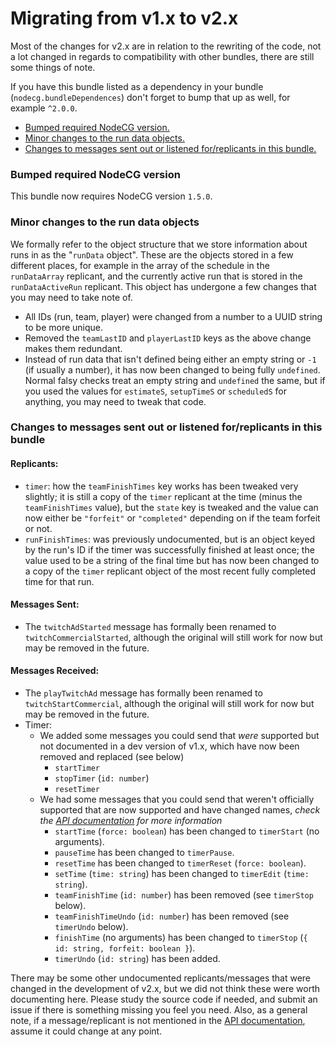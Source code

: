 # Migrating from v1.x to v2.x

Most of the changes for v2.x are in relation to the rewriting of the code, not a lot changed in regards to compatibility with other bundles, there are still some things of note.

If you have this bundle listed as a dependency in your bundle (`nodecg.bundleDependences`) don't forget to bump that up as well, for example `^2.0.0`.

- [Bumped required NodeCG version.](#nodecg-version)
- [Minor changes to the run data objects.](#run-data-changes)
- [Changes to messages sent out or listened for/replicants in this bundle.](#message-rep-changes)


### <a name="nodecg-version"></a> Bumped required NodeCG version

This bundle now requires NodeCG version `1.5.0`.


### <a name="run-data-changes"></a> Minor changes to the run data objects

We formally refer to the object structure that we store information about runs in as the "`runData` object". These are the objects stored in a few different places, for example in the array of the schedule in the `runDataArray` replicant, and the currently active run that is stored in the `runDataActiveRun` replicant. This object has undergone a few changes that you may need to take note of.

- All IDs (run, team, player) were changed from a number to a UUID string to be more unique.
- Removed the `teamLastID` and `playerLastID` keys as the above change makes them redundant.
- Instead of run data that isn't defined being either an empty string or `-1` (if usually a number), it has now been changed to being fully `undefined`. Normal falsy checks treat an empty string and `undefined` the same, but if you used the values for `estimateS`, `setupTimeS` or `scheduledS` for anything, you may need to tweak that code.


### <a name="message-rep-changes"></a> Changes to messages sent out or listened for/replicants in this bundle

#### Replicants:
- `timer`: how the `teamFinishTimes` key works has been tweaked very slightly; it is still a copy of the `timer` replicant at the time (minus the `teamFinishTimes` value), but the `state` key is tweaked and the value can now either be `"forfeit"` or `"completed"` depending on if the team forfeit or not.
- `runFinishTimes`: was previously undocumented, but is an object keyed by the run's ID if the timer was successfully finished at least once; the value used to be a string of the final time but has now been changed to a copy of the `timer` replicant object of the most recent fully completed time for that run.

#### Messages Sent:
- The `twitchAdStarted` message has formally been renamed to `twitchCommercialStarted`, although the original will still work for now but may be removed in the future.

#### Messages Received:
- The `playTwitchAd` message has formally been renamed to `twitchStartCommercial`, although the original will still work for now but may be removed in the future.
- Timer:
  - We added some messages you could send that *were* supported but not documented in a dev version of v1.x, which have now been removed and replaced (see below)
    - `startTimer`
    - `stopTimer` (`id: number`)
    - `resetTimer`
  - We had some messages that you could send that weren't officially supported that are now supported and have changed names, *check the [API documentation](API.md) for more information*
    - `startTime` (`force: boolean`) has been changed to `timerStart` (no arguments).
    - `pauseTime` has been changed to `timerPause`.
    - `resetTime` has been changed to `timerReset` (`force: boolean`).
    - `setTime` (`time: string`) has been changed to `timerEdit` (`time: string`).
    - `teamFinishTime` (`id: number`) has been removed (see `timerStop` below).
    - `teamFinishTimeUndo` (`id: number`) has been removed (see `timerUndo` below).
    - `finishTime` (no arguments) has been changed to `timerStop` (`{ id: string, forfeit: boolean }`).
    - `timerUndo` (`id: string`) has been added.

There may be some other undocumented replicants/messages that were changed in the development of v2.x, but we did not think these were worth documenting here. Please study the source code if needed, and submit an issue if there is something missing you feel you need. Also, as a general note, if a message/replicant is not mentioned in the [API documentation](API.md), assume it could change at any point.
